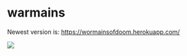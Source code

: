 # warmains
Newest version is: https://wormainsofdoom.herokuapp.com/

![](https://imgur.com/fpO6Vwg.png)
